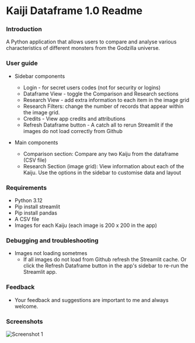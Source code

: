 # Kaiji Dataframe 1.0 Readme

### Introduction
A Python application that allows users to compare and analyse various characteristics of different monsters from the Godzilla universe.

### User guide

- Sidebar components
  - Login - for secret users codes (not for security or logins)
  - Dataframe View - toggle the Comparison and Research sections
  - Research View - add extra information to each item in the image grid
  - Research Filters: change the number of records that appear within the image grid.
  - Credits - View app credits and attributions
  - Refresh Dataframe button - A catch all to rerun Streamlit if the images do not load correctly from Github

- Main components
  - Comparison section: Compare any two Kaiju from the dataframe (CSV file)
  - Research Section (image grid): View information about each of the Kaiju. Use the options in the sidebar to customise data and layout
  
### Requirements
- Python 3.12
- Pip install streamlit
- Pip install pandas
- A CSV file
- Images for each Kaiju (each image is 200 x 200 in the app)

### Debugging and troubleshooting

- Images not loading sometmes
  - If all images do not load from Github refresh the Streamlit cache. Or click the Refresh Dataframe button in the app's sidebar to re-run the Streamlit app.

### Feedback
- Your feedback and suggestions are important to me and always welcome.

### Screenshots
![Screenshot 1](https://github.com/Adam-Mathew-Duke/godzilla_kaiju/blob/main/docs/media/screenshot_1.png)
